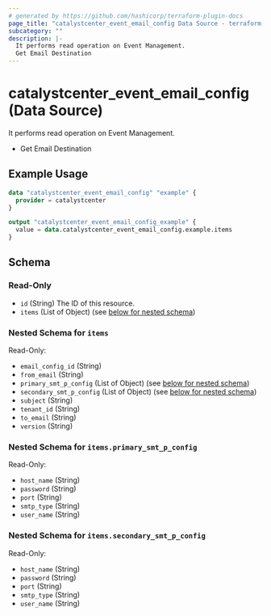 ```yaml
---
# generated by https://github.com/hashicorp/terraform-plugin-docs
page_title: "catalystcenter_event_email_config Data Source - terraform-provider-catalystcenter"
subcategory: ""
description: |-
  It performs read operation on Event Management.
  Get Email Destination
---
```


# catalystcenter_event_email_config (Data Source)

It performs read operation on Event Management.

- Get Email Destination

## Example Usage

```terraform
data "catalystcenter_event_email_config" "example" {
  provider = catalystcenter
}

output "catalystcenter_event_email_config_example" {
  value = data.catalystcenter_event_email_config.example.items
}
```

<!-- schema generated by tfplugindocs -->
## Schema

### Read-Only

- `id` (String) The ID of this resource.
- `items` (List of Object) (see [below for nested schema](#nestedatt--items))

<a id="nestedatt--items"></a>
### Nested Schema for `items`

Read-Only:

- `email_config_id` (String)
- `from_email` (String)
- `primary_smt_p_config` (List of Object) (see [below for nested schema](#nestedobjatt--items--primary_smt_p_config))
- `secondary_smt_p_config` (List of Object) (see [below for nested schema](#nestedobjatt--items--secondary_smt_p_config))
- `subject` (String)
- `tenant_id` (String)
- `to_email` (String)
- `version` (String)

<a id="nestedobjatt--items--primary_smt_p_config"></a>
### Nested Schema for `items.primary_smt_p_config`

Read-Only:

- `host_name` (String)
- `password` (String)
- `port` (String)
- `smtp_type` (String)
- `user_name` (String)


<a id="nestedobjatt--items--secondary_smt_p_config"></a>
### Nested Schema for `items.secondary_smt_p_config`

Read-Only:

- `host_name` (String)
- `password` (String)
- `port` (String)
- `smtp_type` (String)
- `user_name` (String)
